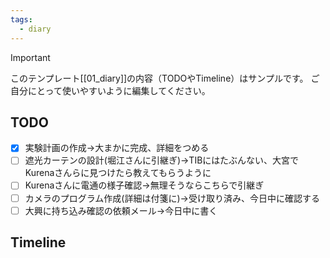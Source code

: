 ```yaml
---
tags:
  - diary
---
```

> [!IMPORTANT]
> このテンプレート[[01_diary]]の内容（TODOやTimeline）はサンプルです。
> ご自分にとって使いやすいように編集してください。

## TODO

- [x] 実験計画の作成→大まかに完成、詳細をつめる
- [ ] 遮光カーテンの設計(堀江さんに引継ぎ)→TIBにはたぶんない、大宮でKurenaさんらに見つけたら教えてもらうように
- [ ] Kurenaさんに電通の様子確認→無理そうならこちらで引継ぎ
- [ ] カメラのプログラム作成(詳細は付箋に)→受け取り済み、今日中に確認する
- [ ] 大興に持ち込み確認の依頼メール→今日中に書く

## Timeline

